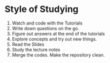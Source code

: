 # Style of Studying

1. Watch and code with the Tutorials
2. Write down questions on the go. 
3. Figure out answers at the end of the tutorials 
4. Explore concepts and try out new things. 
5. Read the Slides 
6. Study the lecture notes
7. Merge the codes. Make the repository clean. 